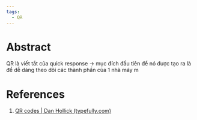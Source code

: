 ```yaml
---
tags:
  - QR
---
```

# Abstract

QR là viết tắt của quick response -> mục đích đầu tiên để nó được tạo ra là để dễ dàng theo dõi các thành phần của 1 nhà máy m

# References
1. [QR codes | Dan Hollick (typefully.com)](https://typefully.com/DanHollick/qr-codes-T7tLlNi)